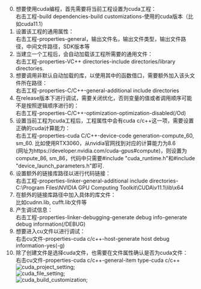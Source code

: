 0. 想要使用cuda编程，首先需要将当前工程设置为cuda工程：  
  右击工程-build dependencies-build customizations-使用的cuda版本（比如cuda11.1）  
1. 设置该工程的通用属性：  
  右击工程-properties-general，输出文件名，输出文件类型，输出文件路径，中间文件路径，SDK版本等  
2. 当建立一个工程后，会自动加载该工程所需要的通用文件：  
  右击工程-properties-VC++ directories-include directories/library directories.  
3. 想要调用非默认自动加载的库，以使用其中的函数借口，需要额外加入该头文件所在路径：  
  右击工程-properties-C/C++-general-additional include directories  
4. 在release版本下进行调试，需要关闭优化，否则变量的值或者调用顺序可能不是按照逻辑顺序进行的：  
  右击工程-properties-C/C++-optimization-optimization-disabled(/Od)  
5. 设置当前工程为cuda工程后，工程属性中会有cuda c/c++这一项，需要设置正确的cuda计算能力：  
  右击工程-properties-cuda C/C++-device-code generation-compute_60, sm_60. 比如使用RTX3060，从nvidia官网找到对应的计算能力为8.6  
(网址为https://developer.nvidia.com/cuda-gpus#compute)，则设置为compute_86, sm_86，代码中只需要#include "cuda_runtime.h"和#include "device_launch_parameters.h"即可.  
6. 设置额外的链接库路径以进行代码链接：  
  右击工程-properties-linker-general-additional include directories-C:\Program Files\NVIDIA GPU Computing Toolkit\CUDA\v11.1\lib\x64  
7. 在额外的链接库路径中加入具体的库文件：  
  比如cudnn.lib, cufft.lib文件等  
8. 产生调试信息：  
   右击工程-properties-linker-debugging-generate debug info-generate debug information(/DEBUG)  
9. 想要进入cu文件以进行调试：  
  右击cu文件-properties-cuda c/c++-host-generate host debug information-yes(-g)  
10. 除了创建文件是选择cuda文件，也需要在文件属性确认是否为cuda文件：  
  右击cu文件-properties-cuda c/c++-general-item type-cuda c/c++  
![cuda_project_setting](https://github.com/zhanglin-1993/cudaApplication/blob/main/setting/cuda_project_setting.jpg "cuda_project_setting");  
![cuda_file_setting](https://github.com/zhanglin-1993/cudaApplication/blob/main/setting/cuda_file_setting.jpg "cuda_project_setting");  
![cuda_build_customization](https://github.com/zhanglin-1993/cudaApplication/blob/main/setting/cuda_build_customization.jpg "cuda_project_setting");  

